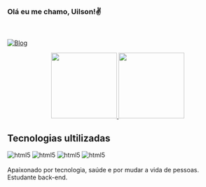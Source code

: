 ### Olá eu me chamo, Uilson!✌️
<br>

[![Blog](https://img.shields.io/badge/LinkedIn-0077B5?style=for-the-badge&logo=linkedin&logoColor=white)](https://www.linkedin.com/in/uilson-souza-566a53164/)

<div align="center">
  <a href="https://github.com/uilsonps4">
    <img height="150em" src="https://github-readme-stats.vercel.app/api?username=uilsonps4&count_private=true&include_all_commits=true&show_icons=true&theme=dracula&hide_border=false&show_owner=true"/>
    <img height="150em" src="https://github-readme-stats.vercel.app/api/top-langs/?username=uilsonps4&theme=dracula&hide_border=false&&layout=compact"/>
  </a>
</div>

## Tecnologias ultilizadas

<div style="display: inline_block">
<img alagin="center" alt="html5" src="https://img.shields.io/badge/PHP-777BB4?style=for-the-badge&logo=php&logoColor=white">
<img alagin="center" alt="html5" src="https://img.shields.io/badge/Laravel-FF2D20?style=for-the-badge&logo=laravel&logoColor=white">
<img alagin="center" alt="html5" src="https://img.shields.io/badge/JavaScript-F7DF1E?style=for-the-badge&logo=javascript&logoColor=black">
<img alagin="center" alt="html5" src="https://img.shields.io/badge/jQuery-0769AD?style=for-the-badge&logo=jquery&logoColor=white" />
</div>
<br>
Apaixonado por tecnologia, saúde e por mudar a vida de pessoas. Estudante back-end.
